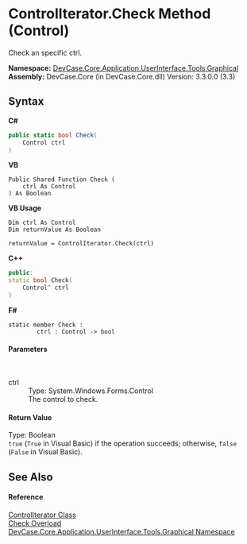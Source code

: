 # ControlIterator.Check Method (Control)
 

Check an specific ctrl.

**Namespace:**&nbsp;<a href="N_DevCase_Core_Application_UserInterface_Tools_Graphical">DevCase.Core.Application.UserInterface.Tools.Graphical</a><br />**Assembly:**&nbsp;DevCase.Core (in DevCase.Core.dll) Version: 3.3.0.0 (3.3)

## Syntax

**C#**<br />
``` C#
public static bool Check(
	Control ctrl
)
```

**VB**<br />
``` VB
Public Shared Function Check ( 
	ctrl As Control
) As Boolean
```

**VB Usage**<br />
``` VB Usage
Dim ctrl As Control
Dim returnValue As Boolean

returnValue = ControlIterator.Check(ctrl)
```

**C++**<br />
``` C++
public:
static bool Check(
	Control^ ctrl
)
```

**F#**<br />
``` F#
static member Check : 
        ctrl : Control -> bool 

```


#### Parameters
&nbsp;<dl><dt>ctrl</dt><dd>Type: System.Windows.Forms.Control<br />The control to check.</dd></dl>

#### Return Value
Type: Boolean<br />`true` (`True` in Visual Basic) if the operation succeeds; otherwise, `false` (`False` in Visual Basic).

## See Also


#### Reference
<a href="T_DevCase_Core_Application_UserInterface_Tools_Graphical_ControlIterator">ControlIterator Class</a><br /><a href="Overload_DevCase_Core_Application_UserInterface_Tools_Graphical_ControlIterator_Check">Check Overload</a><br /><a href="N_DevCase_Core_Application_UserInterface_Tools_Graphical">DevCase.Core.Application.UserInterface.Tools.Graphical Namespace</a><br />